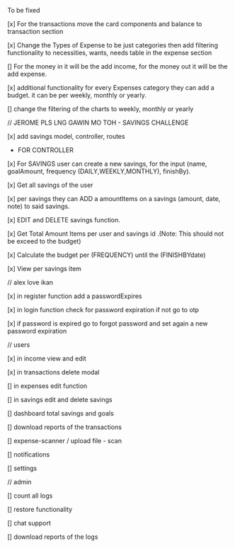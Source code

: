 To be fixed


[x] For the transactions move the card components and balance to transaction section

[x] Change the Types of Expense to be just categories then add filtering functionality to necessities, wants, needs table  in the expense section

[] For the money in it will be the add income, for the money out it will be the add expense.

[x] additional functionality for every Expenses category they can add a budget. it can be per weekly, monthly or yearly.

[] change the filtering of the charts to weekly, monthly or yearly



// JEROME PLS LNG GAWIN MO TOH - SAVINGS CHALLENGE

[x] add savings model, controller, routes 

- FOR CONTROLLER

[x] For SAVINGS user can create a new savings, for the input (name, goalAmount, frequency (DAILY,WEEKLY,MONTHLY), finishBy).

[x] Get all savings of the user

[x] per savings they can ADD a amountItems on a savings (amount, date, note) to said savings. 

[x] EDIT and DELETE savings function.

[x] Get Total Amount Items per user and savings id .(Note: This should not be exceed to the budget)
      
[x] Calculate the budget per (FREQUENCY) until the (FINISHBYdate)

[x] View per savings item 



// alex love ikan

[x] in register function add a passwordExpires

[x] in login function check for password expiration if not go to otp

[x] if password is expired go to forgot password and set again a new password expiration


// users

[x] in income view and edit 

[x] in transactions delete modal

[] in expenses edit function

[] in savings edit and delete savings


[] dashboard total savings and goals

[] download reports of the transactions

[] expense-scanner / upload file - scan


[] notifications

[] settings




// admin

[] count all logs

[] restore functionality

[] chat support

[] download reports of the logs
